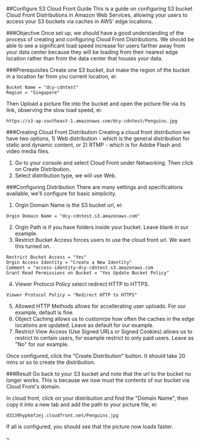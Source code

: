 ##Configure S3 Cloud Front Guide
This is a guide on configuring S3 bucket Cloud Front Distributions in Amazon Web Services, allowing your users to access your S3 buckets via caches in AWS' edge locations.

###Objective
Once set up, we should have a good understanding of the process of creating and configuring Cloud Front Distributions. We should be able to see a significant load speed increase for users farther away from your data center because they will be loading from their nearest edge location rather than from the data center that houses your data. 

###Prerequisites
Create one S3 bucket, but make the region of the bucket in a location far from you current location, ei:
```
Bucket Name = "dcy-cdntest"
Region = "Singapore"
```
Then Upload a picture file into the bucket and open the picture file via its link, observing the slow load speed, ei:
```
https://s3-ap-southeast-1.amazonaws.com/dcy-cdntest/Penguins.jpg
```

###Creating Cloud Front Distribution
Creating a cloud front distribution we have two options, 1) Web distribution - which is the general distribution for static and dynamic content, or 2) RTMP - which is for Adobe Flash and video media files.

1. Go to your console and select Cloud Front under Networking. Then click on Create Distribution.
2. Select distribution type, we will use Web.

###Configuring Distribution
There are many settings and specifications available, we'll configure for basic simplicity.

1. Orgin Domain Name is the S3 bucket url, ei:
```
Orgin Domain Name = "dcy-cdntest.s3.amazonaws.com"
```
2. Orgin Path is if you have folders inside your bucket. Leave blank in our example.
3. Restrict Bucket Access forces users to use the cloud front url. We want this turned on.
```
Restrict Bucket Access = "Yes"
Orgin Access Identity = "Create a New Identity"
Comment = "access-identity-dcy-cdntest.s3.amazonaws.com
Grant Read Permissions on Bucket = "Yes Update Bucket Policy"
```
4. Viewer Protocol Policy select redirect HTTP to HTTPS.
```
Viewer Protocol Policy = "Redirect HTTP to HTTPS"
```
5. Allowed HTTP Methods allows for accellerating user uploads. For our example, default is fine.
6. Object Caching allows us to customize how often the caches in the edge locations are updated. Leave as default for our example.
7. Restrict View Access (Use Signed URLs or Signed Cookies) allows us to restrict to certain users, for example restrict to only paid users. Leave as "No" for our example.

Once configured, click the "Create Distribution" button. It should take 20 mins or so to create the distribution.

###Result
Go back to your S3 bucket and note that the url to the bucket no longer works. This is because we now must the contents of our bucket via Cloud Front's domain.

In cloud front, click on your distribution and find the "Domain Name", then copy it into a new tab and add the path to your picture file, ei:
```
d3139hypkmfzej.cloudfront.net/Penguins.jpg
```
If all is configured, you should see that the picture now loads faster.

~